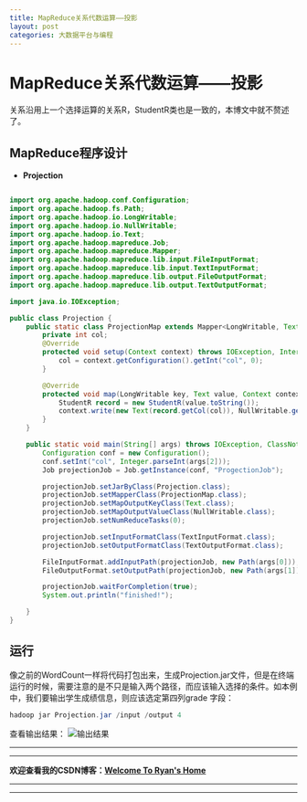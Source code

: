 ```yaml
---
title: MapReduce关系代数运算——投影
layout: post
categories: 大数据平台与编程
---
```



# MapReduce关系代数运算——投影
关系沿用上一个选择运算的关系R，StudentR类也是一致的，本博文中就不赘述了。
## MapReduce程序设计

- **Projection**

```java

import org.apache.hadoop.conf.Configuration;
import org.apache.hadoop.fs.Path;
import org.apache.hadoop.io.LongWritable;
import org.apache.hadoop.io.NullWritable;
import org.apache.hadoop.io.Text;
import org.apache.hadoop.mapreduce.Job;
import org.apache.hadoop.mapreduce.Mapper;
import org.apache.hadoop.mapreduce.lib.input.FileInputFormat;
import org.apache.hadoop.mapreduce.lib.input.TextInputFormat;
import org.apache.hadoop.mapreduce.lib.output.FileOutputFormat;
import org.apache.hadoop.mapreduce.lib.output.TextOutputFormat;

import java.io.IOException;

public class Projection {
    public static class ProjectionMap extends Mapper<LongWritable, Text, Text, NullWritable> {
        private int col;
        @Override
        protected void setup(Context context) throws IOException, InterruptedException {
            col = context.getConfiguration().getInt("col", 0);
        }

        @Override
        protected void map(LongWritable key, Text value, Context context) throws IOException, InterruptedException {
            StudentR record = new StudentR(value.toString());
            context.write(new Text(record.getCol(col)), NullWritable.get());
        }
    }

    public static void main(String[] args) throws IOException, ClassNotFoundException, InterruptedException {
        Configuration conf = new Configuration();
        conf.setInt("col", Integer.parseInt(args[2]));
        Job projectionJob = Job.getInstance(conf, "ProgectionJob");

        projectionJob.setJarByClass(Projection.class);
        projectionJob.setMapperClass(ProjectionMap.class);
        projectionJob.setMapOutputKeyClass(Text.class);
        projectionJob.setMapOutputValueClass(NullWritable.class);
        projectionJob.setNumReduceTasks(0);

        projectionJob.setInputFormatClass(TextInputFormat.class);
        projectionJob.setOutputFormatClass(TextOutputFormat.class);

        FileInputFormat.addInputPath(projectionJob, new Path(args[0]));
        FileOutputFormat.setOutputPath(projectionJob, new Path(args[1]));

        projectionJob.waitForCompletion(true);
        System.out.println("finished!");

    }
}

```


## 运行
像之前的WordCount一样将代码打包出来，生成Projection.jar文件，但是在终端运行的时候，需要注意的是不只是输入两个路径，而应该输入选择的条件。如本例中，我们要输出学生成绩信息，则应该选定第四列grade
字段：

```powershell
hadoop jar Projection.jar /input /output 4
```
查看输出结果：
![输出结果](https://img-blog.csdnimg.cn/20200108184409624.png)




---
---
**欢迎查看我的CSDN博客：[Welcome To Ryan's Home](https://blog.csdn.net/qq_41422448)**

---
---